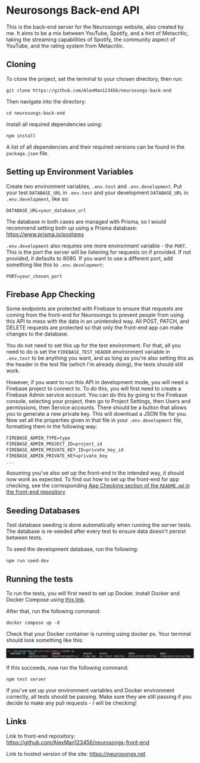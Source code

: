 # Neurosongs Back-end API

This is the back-end server for the Neurosongs website, also created by me. It aims to be a mix between YouTube, Spotify, and a hint of Metacritic, taking the streaming capabilities of Spotify, the community aspect of YouTube, and the rating system from Metacritic.

## Cloning

To clone the project, set the terminal to your chosen directory, then run:

    git clone https://github.com/AlexMan123456/neurosongs-back-end

Then navigate into the directory:

    cd neurosongs-back-end

Install all required dependencies using:

    npm install

A list of all dependencies and their required versions can be found in the `package.json` file.

## Setting up Environment Variables

Create two environment variables, `.env.test` and `.env.development`. Put your test `DATABASE_URL` in `.env.test` and your development `DATABASE_URL` in `.env.development`, like so:

    DATABASE_URL=your_database_url

The database in both cases are managed with Prisma, so I would recommend setting both up using a Prisma database: https://www.prisma.io/postgres

`.env.development` also requires one more environment variable - the `PORT`. This is the port the server will be listening for requests on if provided. If not provided, it defaults to 8080. If you want to use a different port, add something like this to `.env.development`:

    PORT=your_chosen_port

## Firebase App Checking

Some endpoints are protected with Firebase to ensure that requests are coming from the front-end for Neurosongs to prevent people from using this API to mess with the data in an unintended way. All POST, PATCH, and DELETE requests are protected so that only the front-end app can make changes to the database.

You do not need to set this up for the test environment. For that, all you need to do is set the `FIREBASE_TEST_HEADER` environment variable in `.env,test` to be anything you want, and as long as you're also setting this as the header in the test file (which I'm already doing), the tests should still work.

However, if you want to run this API in development mode, you will need a Firebase project to connect to. To do this, you will first need to create a Firebase Admin service account. You can do this by going to the Firebase console, selecting your project, then go to Project Settings, then Users and permissions, then Service accounts. There should be a button that allows you to generate a new private key. This will download a JSON file for you. Now set all the properties given in that file in your `.env.development` file, formatting them in the following way:

    FIREBASE_ADMIN_TYPE=type
    FIREBASE_ADMIN_PROJECT_ID=project_id
    FIREBASE_ADMIN_PRIVATE_KEY_ID=private_key_id
    FIREBASE_ADMIN_PRIVATE_KEY=private_key
    ...

Assuming you've also set up the front-end in the intended way, it should now work as expected. To find out how to set up the front-end for app checking, see the corresponding  [App Checking section of the `README.md` in the front-end repository](https://github.com/AlexMan123456/neurosongs-front-end?tab=readme-ov-file#app-checking)



## Seeding Databases

Test database seeding is done automatically when running the server tests. The database is re-seeded after every test to ensure data doesn't persist between tests.

To seed the development database, run the following:
    
    npm run seed-dev

## Running the tests

To run the tests, you will first need to set up Docker. Install Docker and Docker Compose using [this link](https://docs.docker.com/get-started/get-docker/).

After that, run the following command:

    docker compose up -d

Check that your Docker container is running using docker ps. Your terminal should look something like this:

![CONTAINER ID: (your container ID). IMAGE: postgres:latest. COMMAND: "docker-entrypoint.s...". CREATED: 9 days ago. STATUS: Up 4 hours (healthy). PORTS: 0.0.0.0:5432->5432/tcp. NAMES: integration-tests-prisma.](./docker-ps-result.png)

If this succeeds, now run the following command:

    npm test server

If you've set up your environment variables and Docker environment correctly, all tests should be passing. Make sure they are still passing if you decide to make any pull requests - I will be checking!

## Links

Link to front-end repository: https://github.com/AlexMan123456/neurosongs-front-end

Link to hosted version of the site: https://neurosongs.net
